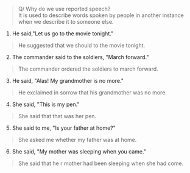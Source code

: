 > Q/ Why do we use reported speech?  
> It is used to describe words spoken by people in another instance when we describe it to someone else. 

1. He said,"Let us go to the movie tonight."  
> He suggested that we should to the movie tonight.

2. The commander said to the soldiers, "March forward."  
> The commander ordered the soldiers to march forward. 

3. He said, "Alas! My grandmother is no more."  
> He exclaimed in sorrow that his grandmother was no more. 

4. She said, "This is my pen."  
> She said that that was her pen.

5. She said to me, "Is your father at home?"  
> She asked me whether my father was at home. 

6. She said, "My mother was sleeping when you came."  
> She said that he r mother had been sleeping when she had come. 
